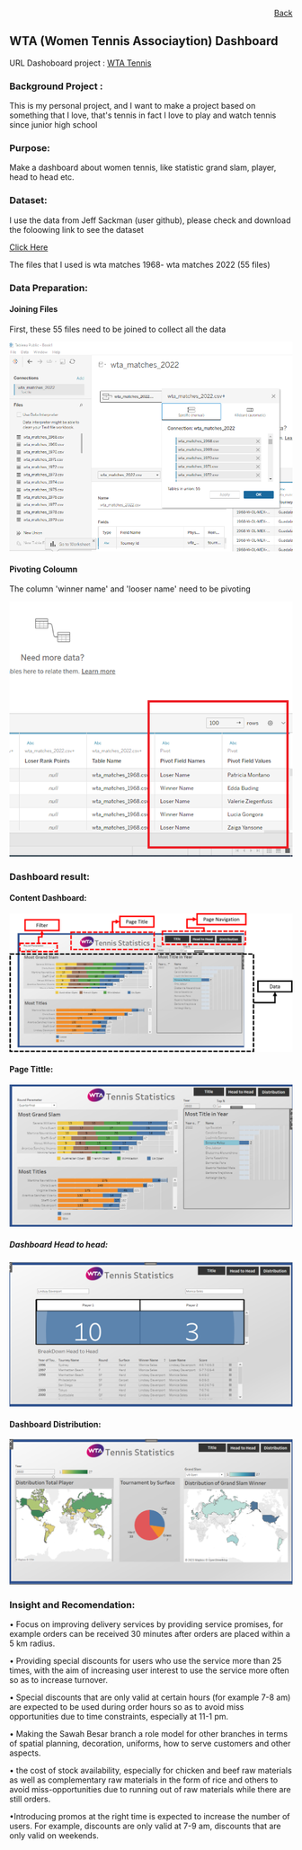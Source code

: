 <p align="right"> <a href="https://achmadirfana.github.io/portofolio/portfolio-tennis.html">Back</a></p>


<h2> WTA (Women Tennis Associaytion) Dashboard </h2>
<p> URL Dashoboard project : <a href="https://public.tableau.com/app/profile/achmad.irfan.afandi/viz/Statistics_16819371370300/Dashboard1?publish=yes">WTA Tennis </a></p>
<h3> Background Project :</h3>
<p>This is my personal project, and I want to make a project based on something that I love, that's tennis in fact I love to play and watch tennis since  junior high school  </p>
<h3>Purpose:</h3>
<p>Make a dashboard about women tennis, like statistic grand slam, player, head to head etc.</p>
<h3>Dataset:</h3>
<p>I use the data from Jeff Sackman (user github), please check and download the foloowing link to see the dataset</p>
<p> <a href="https://github.com/JeffSackmann/tennis_wta">Click Here </a></p>
<p> The files that I used is wta matches 1968- wta matches 2022 (55 files)
<h3> Data Preparation:</h3>
<h4>Joining Files</h4>
<p>First, these 55 files need to be joined to collect all the data </p>
<p align="center"> 
<img src="tennis 4.png" class="img-fluid" alt="">  
</p> 
<h4>Pivoting Coloumn </h4>
<p>The column 'winner name' and 'looser name' need to be pivoting </p>
<p align="center"> 
<img src="tennis 5.png" class="img-fluid" alt="">  
</p> 
<h3>Dashboard result:</h3>
<h4>Content Dashboard:</h4>
<p align="center"> 
<img src="tennis 6.png" class="img-fluid" alt="">  
</p>  
<h4>Page Tittle:</h4>
<p align="center"> 
<img src="tennis 1.png" class="img-fluid" alt="">  
</p>  
<h5>Dashboard Head to head:</h5>
<p align="center"> 
<img src="tennis 2.png" class="img-fluid" alt="">  
</p>
<h4>Dashboard Distribution:</h4>
<p align="center"> 
<img src="tennis 3.png" class="img-fluid" alt="">  
</p>
<h3>Insight and Recomendation:</h3>
<p>• Focus on improving delivery services by providing service promises, for example orders can be received 30 minutes after orders are placed within a 5 km radius. </p>
<p>• Providing special discounts for users who use the service more than 25 times, with the aim of increasing user interest to use the service more often so as to increase turnover.</p>

<p>• Special discounts that are only valid at certain hours (for example 7-8 am) are expected to be used during order hours so as to avoid miss opportunities due to time constraints, especially at 11-1 pm.</p>
<p>• Making the Sawah Besar branch a role model for other branches in terms of spatial planning, decoration, uniforms, how to serve customers and other aspects.</p>
<p>• the cost of stock availability, especially for chicken and beef raw materials as well as complementary raw materials in the form of rice and others to avoid miss-opportunities due to running out of raw materials while there are still orders.</p>
<p>•Introducing promos at the right time is expected to increase the number of users. For example, discounts are only valid at 7-9 am, discounts that are only valid on weekends.</p>

